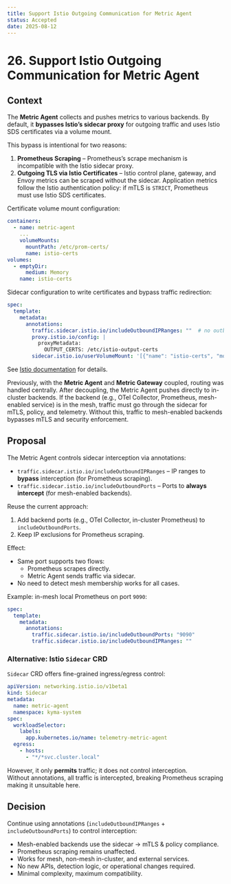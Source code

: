 ```yaml
---
title: Support Istio Outgoing Communication for Metric Agent
status: Accepted
date: 2025-08-12
---
```


# 26. Support Istio Outgoing Communication for Metric Agent

## Context

The **Metric Agent** collects and pushes metrics to various backends. By default, it **bypasses Istio’s sidecar proxy** for outgoing traffic and uses Istio SDS certificates via a volume mount.

This bypass is intentional for two reasons:

1. **Prometheus Scraping** – Prometheus’s scrape mechanism is incompatible with the Istio sidecar proxy.
2. **Outgoing TLS via Istio Certificates** – Istio control plane, gateway, and Envoy metrics can be scraped without the sidecar. Application metrics follow the Istio authentication policy: if mTLS is `STRICT`, Prometheus must use Istio SDS certificates.

Certificate volume mount configuration:

```yaml
containers:
  - name: metric-agent
    ...
    volumeMounts:
      mountPath: /etc/prom-certs/
      name: istio-certs
volumes:
  - emptyDir:
      medium: Memory
    name: istio-certs
```

Sidecar configuration to write certificates and bypass traffic redirection:

```yaml
spec:
  template:
    metadata:
      annotations:
        traffic.sidecar.istio.io/includeOutboundIPRanges: ""  # no outbound interception
        proxy.istio.io/config: |  
          proxyMetadata:
            OUTPUT_CERTS: /etc/istio-output-certs
        sidecar.istio.io/userVolumeMount: '[{"name": "istio-certs", "mountPath": "/etc/istio-output-certs"}]'
```

See [Istio documentation](https://istio.io/latest/docs/ops/integrations/prometheus/#tls-settings) for details.

Previously, with the **Metric Agent** and **Metric Gateway** coupled, routing was handled centrally. After decoupling, the Metric Agent pushes directly to in-cluster backends. If the backend (e.g., OTel Collector, Prometheus, mesh-enabled service) is in the mesh, traffic must go through the sidecar for mTLS, policy, and telemetry.  Without this, traffic to mesh-enabled backends bypasses mTLS and security enforcement.

## Proposal

The Metric Agent controls sidecar interception via annotations:
- `traffic.sidecar.istio.io/includeOutboundIPRanges` – IP ranges to **bypass** interception (for Prometheus scraping).
- `traffic.sidecar.istio.io/includeOutboundPorts` – Ports to **always intercept** (for mesh-enabled backends).

Reuse the current approach:
1. Add backend ports (e.g., OTel Collector, in-cluster Prometheus) to `includeOutboundPorts`.
2. Keep IP exclusions for Prometheus scraping.

Effect:
- Same port supports two flows:
  - Prometheus scrapes directly.
  - Metric Agent sends traffic via sidecar.
- No need to detect mesh membership works for all cases.

Example: in-mesh local Prometheus on port `9090`:

```yaml
spec:
  template:
    metadata:
      annotations:
        traffic.sidecar.istio.io/includeOutboundPorts: "9090"
        traffic.sidecar.istio.io/includeOutboundIPRanges: ""
```

### Alternative: Istio `Sidecar` CRD
`Sidecar` CRD offers fine-grained ingress/egress control:

```yaml
apiVersion: networking.istio.io/v1beta1
kind: Sidecar
metadata:
  name: metric-agent
  namespace: kyma-system
spec:
  workloadSelector:
    labels:
      app.kubernetes.io/name: telemetry-metric-agent
  egress:
    - hosts:
      - "*/*svc.cluster.local"
```

However, it only **permits** traffic; it does not control interception.  
Without annotations, all traffic is intercepted, breaking Prometheus scraping making it unsuitable here.

## Decision

Continue using annotations (`includeOutboundIPRanges` + `includeOutboundPorts`) to control interception:

- Mesh-enabled backends use the sidecar → mTLS & policy compliance.
- Prometheus scraping remains unaffected.
- Works for mesh, non-mesh in-cluster, and external services.
- No new APIs, detection logic, or operational changes required.
- Minimal complexity, maximum compatibility.

